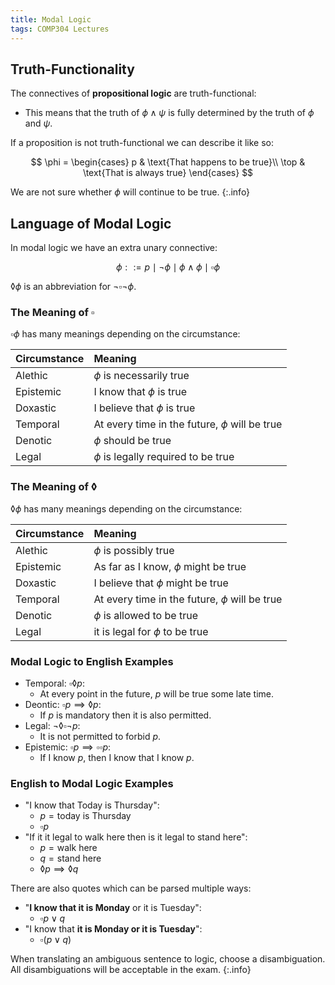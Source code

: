 ```yaml
---
title: Modal Logic
tags: COMP304 Lectures
---
```

## Truth-Functionality
The connectives of **propositional logic** are truth-functional:

* This means that the truth of $\phi\wedge\psi$ is fully determined by the truth of $\phi$ and $\psi$.

If a proposition is not truth-functional we can describe it like so:

$$
\phi = 
\begin{cases}
p & \text{That happens to be true}\\
\top & \text{That is always true}
\end{cases}
$$

We are not sure whether $\phi$ will continue to be true.
{:.info}

## Language of Modal Logic
In modal logic we have an extra unary connective:

$$
\phi::=p\mid\neg\phi\mid\phi\wedge\phi\mid\square\phi
$$

$\lozenge\phi$ is an abbreviation for $\neg\square\neg\phi$.

### The Meaning of $\square$
$\square \phi$ has many meanings depending on the circumstance:

| Circumstance | Meaning |
| :-- | :-- |
| Alethic | $\phi$ is necessarily true |
| Epistemic | I know that $\phi$ is true |
| Doxastic | I believe that $\phi$ is true |
| Temporal | At every time in the future, $\phi$ will be true |
| Denotic | $\phi$ should be true |
| Legal | $\phi$ is legally required to be true |

### The Meaning of $\lozenge$
$\lozenge \phi$ has many meanings depending on the circumstance:

| Circumstance | Meaning |
| :-- | :-- |
| Alethic | $\phi$ is possibly true |
| Epistemic | As far as I know, $\phi$ might be true |
| Doxastic | I believe that $\phi$ might be true |
| Temporal | At every time in the future, $\phi$ will be true |
| Denotic | $\phi$ is allowed to be true |
| Legal | it is legal for $\phi$ to be true |

### Modal Logic to English Examples

* Temporal: $\square\lozenge p$:
	* At every point in the future, $p$ will be true some late time.
* Deontic: $\square p\implies\lozenge p$:
	* If $p$ is mandatory then it is also permitted.
* Legal: $\neg\lozenge\square\neg p$:
	* It is not permitted to forbid $p$.
* Epistemic: $\square p\implies\square\square p$:
	* If I know $p$, then I know that I know $p$.
	
### English to Modal Logic Examples

* "I know that Today is Thursday":
	* $p=\text{today is Thursday}$
	* $\square p$
* "If it it legal to walk here then is it legal to stand here":
	* $p=\text{walk here}$
	* $q=\text{stand here}$
	* $\lozenge p\implies\lozenge q$

There are also quotes which can be parsed multiple ways:

* "**I know that it is Monday** or it is Tuesday":
	* $\square p\vee q$
* "I know that **it is Monday or it is Tuesday**":
	* $\square (p\vee q)$
	
When translating an ambiguous sentence to logic, choose a disambiguation. All disambiguations will be acceptable in the exam.
{:.info}
